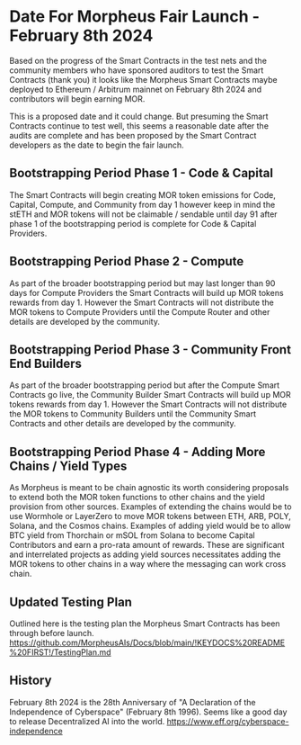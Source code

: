 # Date For Morpheus Fair Launch - February 8th 2024
Based on the progress of the Smart Contracts in the test nets and the community members who have sponsored auditors to test the Smart Contracts (thank you) it looks like the Morpheus Smart Contracts maybe deployed to Ethereum / Arbitrum mainnet on February 8th 2024 and contributors will begin earning MOR.

This is a proposed date and it could change. But presuming the Smart Contracts continue to test well, this seems a reasonable date after the audits are complete and has been proposed by the Smart Contract developers as the date to begin the fair launch.

## Bootstrapping Period Phase 1 - Code & Capital
The Smart Contracts will begin creating MOR token emissions for Code, Capital, Compute, and Community from day 1 however keep in mind the stETH and MOR tokens will not be claimable / sendable until day 91 after phase 1 of the bootstrapping period is complete for Code & Capital Providers.

## Bootstrapping Period Phase 2 - Compute
As part of the broader bootstrapping period but may last longer than 90 days for Compute Providers the Smart Contracts will build up MOR tokens rewards from day 1. However the Smart Contracts will not distribute the MOR tokens to Compute Providers until the Compute Router and other details are developed by the community.

## Bootstrapping Period Phase 3 - Community Front End Builders
As part of the broader bootstrapping period but after the Compute Smart Contracts go live, the Community Builder Smart Contracts will build up MOR tokens rewards from day 1. However the Smart Contracts will not distribute the MOR tokens to Community Builders until the Community Smart Contracts and other details are developed by the community.

## Bootstrapping Period Phase 4 - Adding More Chains / Yield Types
As Morpheus is meant to be chain agnostic its worth considering proposals to extend both the MOR token functions to other chains and the yield provision from other sources. 
Examples of extending the chains would be to use Wormhole or LayerZero to move MOR tokens between ETH, ARB, POLY, Solana, and the Cosmos chains.
Examples of adding yield would be to allow BTC yield from Thorchain or mSOL from Solana to become Capital Contributors and earn a pro-rata amount of rewards.
These are significant and interrelated projects as adding yield sources necessitates adding the MOR tokens to other chains in a way where the messaging can work cross chain. 

## Updated Testing Plan
Outlined here is the testing plan the Morpheus Smart Contracts has been through before launch.
https://github.com/MorpheusAIs/Docs/blob/main/!KEYDOCS%20README%20FIRST!/TestingPlan.md

## History
February 8th 2024 is the 28th Anniversary of "A Declaration of the Independence of Cyberspace" (February 8th 1996). 
Seems like a good day to release Decentralized AI into the world.
https://www.eff.org/cyberspace-independence
